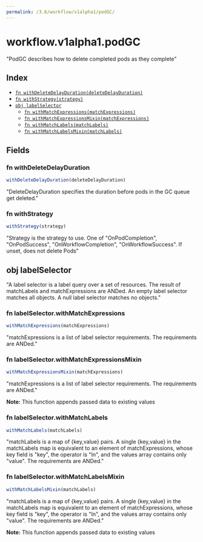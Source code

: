 ```yaml
---
permalink: /3.6/workflow/v1alpha1/podGC/
---
```


# workflow.v1alpha1.podGC

"PodGC describes how to delete completed pods as they complete"

## Index

* [`fn withDeleteDelayDuration(deleteDelayDuration)`](#fn-withdeletedelayduration)
* [`fn withStrategy(strategy)`](#fn-withstrategy)
* [`obj labelSelector`](#obj-labelselector)
  * [`fn withMatchExpressions(matchExpressions)`](#fn-labelselectorwithmatchexpressions)
  * [`fn withMatchExpressionsMixin(matchExpressions)`](#fn-labelselectorwithmatchexpressionsmixin)
  * [`fn withMatchLabels(matchLabels)`](#fn-labelselectorwithmatchlabels)
  * [`fn withMatchLabelsMixin(matchLabels)`](#fn-labelselectorwithmatchlabelsmixin)

## Fields

### fn withDeleteDelayDuration

```ts
withDeleteDelayDuration(deleteDelayDuration)
```

"DeleteDelayDuration specifies the duration before pods in the GC queue get deleted."

### fn withStrategy

```ts
withStrategy(strategy)
```

"Strategy is the strategy to use. One of \"OnPodCompletion\", \"OnPodSuccess\", \"OnWorkflowCompletion\", \"OnWorkflowSuccess\". If unset, does not delete Pods"

## obj labelSelector

"A label selector is a label query over a set of resources. The result of matchLabels and matchExpressions are ANDed. An empty label selector matches all objects. A null label selector matches no objects."

### fn labelSelector.withMatchExpressions

```ts
withMatchExpressions(matchExpressions)
```

"matchExpressions is a list of label selector requirements. The requirements are ANDed."

### fn labelSelector.withMatchExpressionsMixin

```ts
withMatchExpressionsMixin(matchExpressions)
```

"matchExpressions is a list of label selector requirements. The requirements are ANDed."

**Note:** This function appends passed data to existing values

### fn labelSelector.withMatchLabels

```ts
withMatchLabels(matchLabels)
```

"matchLabels is a map of {key,value} pairs. A single {key,value} in the matchLabels map is equivalent to an element of matchExpressions, whose key field is \"key\", the operator is \"In\", and the values array contains only \"value\". The requirements are ANDed."

### fn labelSelector.withMatchLabelsMixin

```ts
withMatchLabelsMixin(matchLabels)
```

"matchLabels is a map of {key,value} pairs. A single {key,value} in the matchLabels map is equivalent to an element of matchExpressions, whose key field is \"key\", the operator is \"In\", and the values array contains only \"value\". The requirements are ANDed."

**Note:** This function appends passed data to existing values